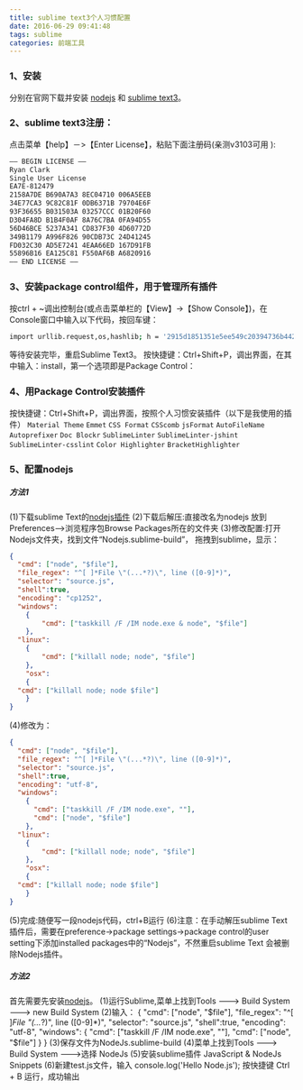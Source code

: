```yaml
---
title: sublime text3个人习惯配置
date: 2016-06-29 09:41:48
tags: sublime
categories: 前端工具
---
```


### 1、安装

分别在官网下载并安装 [nodejs](https://nodejs.org/en/download/) 和 [sublime text3](https://www.sublimetext.com/3)。

### 2、sublime text3注册：
<!-- more --> 
点击菜单【help】－>【Enter License】，粘贴下面注册码(亲测v3103可用 ):
``` bash
—– BEGIN LICENSE —–
Ryan Clark
Single User License
EA7E-812479
2158A7DE B690A7A3 8EC04710 006A5EEB
34E77CA3 9C82C81F 0DB6371B 79704E6F
93F36655 B031503A 03257CCC 01B20F60
D304FA8D B1B4F0AF 8A76C7BA 0FA94D55
56D46BCE 5237A341 CD837F30 4D60772D
349B1179 A996F826 90CDB73C 24D41245
FD032C30 AD5E7241 4EAA66ED 167D91FB
55896B16 EA125C81 F550AF6B A6820916
—— END LICENSE ——
```

### 3、安装package control组件，用于管理所有插件

按ctrl + ~调出控制台(或点击菜单栏的【View】->【Show Console】)，在Console窗口中输入以下代码，按回车键：
``` bash
import urllib.request,os,hashlib; h = '2915d1851351e5ee549c20394736b442' + '8bc59f460fa1548d1514676163dafc88'; pf = 'Package Control.sublime-package'; ipp = sublime.installed_packages_path(); urllib.request.install_opener( urllib.request.build_opener( urllib.request.ProxyHandler()) ); by = urllib.request.urlopen( 'http://packagecontrol.io/' + pf.replace(' ', '%20')).read(); dh = hashlib.sha256(by).hexdigest(); print('Error validating download (got %s instead of %s), please try manual install' % (dh, h)) if dh != h else open(os.path.join( ipp, pf), 'wb' ).write(by)
```
等待安装完毕，重启Sublime Text3。
按快捷键：Ctrl+Shift+P，调出界面，在其中输入：install，第一个选项即是Package Control：

### 4、用Package Control安装插件

按快捷键：Ctrl+Shift+P，调出界面，按照个人习惯安装插件（以下是我使用的插件）
`Material Theme`
`Emmet`
`CSS Format`
`CSScomb`
`jsFormat`
`AutoFileName`
`Autoprefixer`
`Doc Blockr`
`SublimeLinter`
`SublimeLinter-jshint`
`SublimeLinter-csslint`
`Color Highlighter`
`BracketHighlighter`

### 5、配置nodejs

##### 方法1
(1)下载sublime Text的[nodejs插件](https://github.com/tanepiper/SublimeText-Nodejs)
(2)下载后解压:直接改名为nodejs 放到 Preferences–>浏览程序包Browse Packages所在的文件夹
(3)修改配置:打开Nodejs文件夹，找到文件“Nodejs.sublime-build”， 拖拽到sublime，显示：
``` json
{
  "cmd": ["node", "$file"],
  "file_regex": "^[ ]*File \"(...*?)\", line ([0-9]*)",
  "selector": "source.js",
  "shell":true,
  "encoding": "cp1252", 
  "windows": 
    { 
        "cmd": ["taskkill /F /IM node.exe & node", "$file"] 
    },
  "linux":
    {
        "cmd": ["killall node; node", "$file"]
    },
    "osx":
    {
  "cmd": ["killall node; node $file"]
    }
}
```
(4)修改为：
``` json
{
  "cmd": ["node", "$file"],
  "file_regex": "^[ ]*File \"(...*?)\", line ([0-9]*)",
  "selector": "source.js",
  "shell":true,
  "encoding": "utf-8",
  "windows":
    {
      "cmd": ["taskkill /F /IM node.exe", ""],
      "cmd": ["node", "$file"]
    },
  "linux":
    {
        "cmd": ["killall node; node", "$file"]
    },
    "osx":
    {
  "cmd": ["killall node; node $file"]
    }
}
```
(5)完成:随便写一段nodejs代码，ctrl+B运行
(6)注意：在手动解压sublime Text插件后，需要在preference->package settings->package control的user setting下添加installed packages中的“Nodejs”，不然重启sublime Text 会被删除Nodejs插件。

##### 方法2
首先需要先安装[nodejs](https://nodejs.org/en/download/)。
(1)运行Sublime,菜单上找到Tools ---> Build System ---> new Build System
(2)输入：
{
  "cmd": ["node", "$file"],
  "file_regex": "^[ ]*File \"(...*?)\", line ([0-9]*)",
  "selector": "source.js",
  "shell":true,
  "encoding": "utf-8",
  "windows":
    {
      "cmd": ["taskkill /F /IM node.exe", ""],
      "cmd": ["node", "$file"]
    }
}
(3)保存文件为NodeJs.sublime-build
(4)菜单上找到Tools ---> Build System --->选择 NodeJs
(5)安装sublime插件 JavaScript & NodeJs Snippets
(6)新建test.js文件，输入 console.log('Hello Node.js'); 按快捷键 Ctrl + B 运行，成功输出
